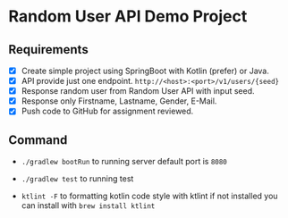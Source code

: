 # Random User API Demo Project

## Requirements

- [x] Create simple project using SpringBoot with Kotlin (prefer) or Java.
- [x] API provide just one endpoint.
      `http://<host>:<port>/v1/users/{seed}`
- [x] Response random user from Random User API with input seed.
- [x] Response only Firstname, Lastname, Gender, E-Mail.
- [x] Push code to GitHub for assignment reviewed.

## Command

- `./gradlew bootRun` to running server default port is `8080`

- `./gradlew test` to running test

- `ktlint -F` to formatting kotlin code style with ktlint
  if not installed you can install with `brew install ktlint`
